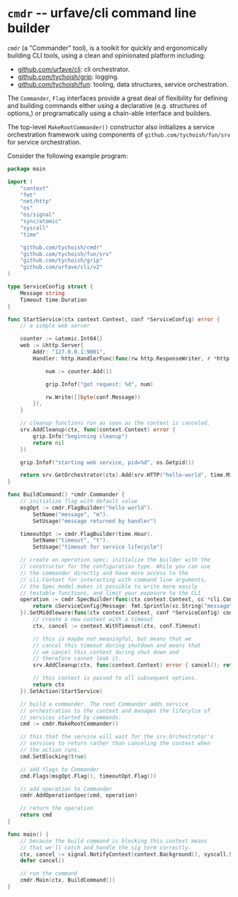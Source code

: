 # `cmdr` -- urfave/cli command line builder

`cmdr` (a "Commander" tool), is a toolkit for quickly and ergonomically
building CLI tools, using a clean and opinionated platform including:

- [github.com/urfave/cli](https://github.com/urfave/cli): cli orchestrator.
- [github.com/tychoish/grip](https://github.com/tychoish/grip): logging.
- [github.com/tychoish/fun](https://github.com/tychoish/fun): tooling, data
  structures, service orchestration.

The `Commander`, `Flag` interfaces provide a great deal of flexibility for
defining and building commands either using a declarative (e.g. structures of
options,) or programatically using a chain-able interface and builders. 

The top-level `MakeRootCommander()` constructor also initializes a service
orchestration framework using components of `github.com/tychoish/fun/srv` for
service orchestration.

Consider the following example program: 

```go
package main

import (
	"context"
	"fmt"
	"net/http"
	"os"
	"os/signal"
	"sync/atomic"
	"syscall"
	"time"

	"github.com/tychoish/cmdr"
	"github.com/tychoish/fun/srv"
	"github.com/tychoish/grip"
	"github.com/urfave/cli/v2"
)

type ServiceConfig struct {
	Message string
	Timeout time.Duration
}

func StartService(ctx context.Context, conf *ServiceConfig) error {
	// a simple web server

	counter := &atomic.Int64{}
	web := &http.Server{
		Addr: "127.0.0.1:9001",
		Handler: http.HandlerFunc(func(rw http.ResponseWriter, r *http.Request) {

			num := counter.Add(1)

			grip.Infof("got request: %d", num)

			rw.Write([]byte(conf.Message))
		}),
	}

	// cleanup functions run as soon as the context is canceled.
	srv.AddCleanup(ctx, func(context.Context) error {
		grip.Info("beginning cleanup")
		return nil
	})

	grip.Infof("starting web service, pid=%d", os.Getpid())

	return srv.GetOrchestrator(ctx).Add(srv.HTTP("hello-world", time.Minute, web))
}

func BuildCommand() *cmdr.Commander {
	// initialize flag with default value
	msgOpt := cmdr.FlagBuilder("hello world").
		SetName("message", "m").
		SetUsage("message returned by handler")

	timeoutOpt := cmdr.FlagBuilder(time.Hour).
		SetName("timeout", "t").
		SetUsage("timeout for service lifecycle")

	// create an operation spec; initialize the builder with the
	// constructor for the configuration type. While you can use
	// the commander directly and have more access to the
	// cli.Context for interacting with command line arguments,
	// the Spec model makes it possible to write more easily
	// testable functions, and limit your exposure to the CLI
	operation := cmdr.SpecBuilder(func(ctx context.Context, cc *cli.Context) (*ServiceConfig, error) {
		return &ServiceConfig{Message: fmt.Sprintln(cc.String("message"))}, nil
	}).SetMiddleware(func(ctx context.Context, conf *ServiceConfig) context.Context {
		// create a new context with a timeout
		ctx, cancel := context.WithTimeout(ctx, conf.Timeout)

		// this is maybe not meaningful, but means that we
		// cancel this timeout during shutdown and means that
		// we cancel this context during shut down and
		// therefore cannot leak it.
		srv.AddCleanup(ctx, func(context.Context) error { cancel(); return nil })

		// this context is passed to all subsequent options.
		return ctx
	}).SetAction(StartService)

	// build a commander. The root Commander adds service
	// orchestration to the context and manages the lifecylce of
	// services started by commands.
	cmd := cmdr.MakeRootCommander()

	// this that the service will wait for the srv.Orchestrator's
	// services to return rather than canceling the context when
	// the action runs.
	cmd.SetBlocking(true)

	// add flags to Commander
	cmd.Flags(msgOpt.Flag(), timeoutOpt.Flag())

	// add operation to Commander
	cmdr.AddOperationSpec(cmd, operation)

	// return the operation
	return cmd
}

func main() {
	// because the build command is blocking this context means
	// that we'll catch and handle the sig term correctly.
	ctx, cancel := signal.NotifyContext(context.Background(), syscall.SIGTERM, syscall.SIGINT)
	defer cancel()

	// run the command
	cmdr.Main(ctx, BuildCommand())
}
```
